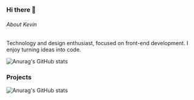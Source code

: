 ### Hi there 👋

###### About Kevin  
Technology and design enthusiast, focused on front-end development. I enjoy turning ideas into code.

![Anurag's GitHub stats](https://github-readme-stats.vercel.app/api?username=kevincamussi&theme=codeSTACKr&show_icons=true)

### Projects

![Anurag's GitHub stats](https://github-readme-stats.vercel.app/api/pin/?username=kevincamussi&repo=kevincamussi.github.io&theme=codeSTACKr&show_icons=true)
